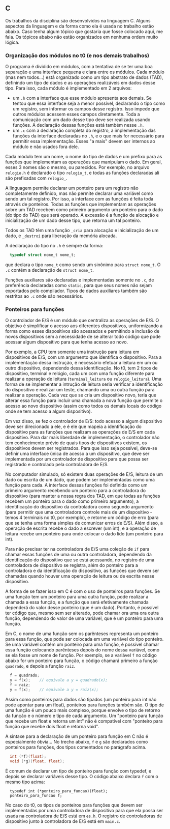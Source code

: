 ## C

Os trabalhos da disciplina são desenvolvidos na linguagem C.
Alguns aspectos da linguagem e da forma como ela é usada no trabalho estão abaixo.
Caso tenha algum tópico que gostaria que fosse colocado aqui, me fala.
Os tópicos abaixo não estão organizados em nenhuma ordem muito lógica.

### Organização dos módulos no t0 (e nos demais trabalhos)

O programa é dividido em módulos, com a tentativa de se ter uma boa separação e uma interface pequena e clara entre os módulos.
Cada módulo (mas nem todos...) está organizado como um tipo abstrato de dados (TAD), definindo um tipo de dados e as operações realizáveis em dados desse tipo.
Para isso, cada módulo é implementado em 2 arquivos:
- um `.h` com a interface que esse módulo apresenta aos demais. Se tentou que essa interface seja a menor possível, declarando o tipo como um registro, sem informar os campos desse registro. Isso impede que outros módulos acessem esses campos diretamente. Toda a comunicação com um dado desse tipo deve ser realizada usando funções. A declaração dessas funções está também nesse `.h`.
- um `.c` com a declaração completa do registro, a implementação das funções da interface declaradas no `.h`, e o que mais for necessário para permitir essa implementação. Esses "a mais" devem ser internos ao módulo e não usados fora dele.

Cada módulo tem um nome, o nome do tipo de dados e um prefixo para as funções que implementam as operações que manipulam o dado. Em geral, esses 3 nomes são o mesmo, ou parecidos. Por exemplo, no arquivo `relogio.h` é declarado o tipo `relogio_t`, e todas as funções declaradas ali são prefixadas com `relogio_`.

A linguagem permite declarar um ponteiro para um registro não completamente definido, mas não permite declarar uma variável como sendo um tal registro. Por isso, a interface com as funções é feita toda através de ponteiros.
Todas as funções que implementam as operações sobre um TAD recebem como primeiro argumento um ponteiro para o dado (do tipo do TAD) que será operado. A excessão é a função de alocação e inicialização de um dado desse tipo, que retorna um tal ponteiro.

Todos os TAD têm uma função `_cria` para alocação e inicialização de um dado, e `_destroi` para liberação da memória alocada.

A declaração do tipo no `.h` é sempre da forma:
```c
  typedef struct nome_t nome_t;
```
que declara o tipo `nome_t` como sendo um sinônimo para `struct nome_t`.
O `.c` contém a declaração de `struct nome_t`.

Funções auxiliares são declaradas e implementadas somente no `.c`, de preferência declaradas como `static`, para que seus nomes não sejam exportados pelo compilador. Tipos de dados auxiliares também são restritos ao `.c` onde são necessários.

### Ponteiros para funções

O controlador de E/S é um módulo que centraliza as operações de E/S.
O objetivo é simplificar o acesso aos diferentes dispositivos, uniformizando a forma como esses dispositivos são acessados e permitindo a inclusão de novos dispositivos sem a necessidade de se alterar todo código que pode acessar algum dispositivo para que tenha acesso ao novo.

Por exemplo, a CPU tem somente uma instrução para leitura em dispositivos de E/S, com um argumento que identifica o dispositivo. Para a implementação dessa instrução, é necessário efetuar a leitura em um ou outro dispositivo, dependendo dessa identificação. No t0, tem 2 tipos de dispositivo, terminal e relógio, cada um com uma função diferente para realizar a operação de leitura (`terminal_leitura` ou `relogio_leitura`). Uma forma de se implementar a intrução de leitura seria verificar a identificação do dispositivo e realizar um teste, chamando uma ou outra função para realizar a operação. Cada vez que se cria um dispositivo novo, teria que alterar essa função para incluir uma chamada a nova função que permite o acesso ao novo dispositivo (assim como todos os demais locais do código onde se tem acesso a algum dispositivo).

Em vez disso, se fez o controlador de E/S: todo acesso a algum dispositivo deve ser direcionado a ele, e é ele que mapeia a identificação do dispositivo para as funções que realizam as operações de E/S em cada dispositivo.
Para dar mais liberdade de implementação, o controlador não tem conhecimento prévio de quais tipos de dispositivos existem, os dispositivos devem ser registrados. Para que isso seja possível, deve-se definir uma interface única de acesso a um dispositivo, que deve ser implementada por um controlador de dispositivo para que possa ser registrado e controlado pela controladora de E/S.

No computador simulado, só existem duas operações de E/S, leitura de um dado ou escrita de um dado, que podem ser implementadas como uma função para cada. A interface dessas funções foi definida como um primeiro argumento recebendo um ponteiro para a controladora do dispositivo (para manter a nossa regra dos TAD, em que todas as funções recebem um ponteiro para o dado como primeiro argumento), a identificação do dispositivo da controladora como segundo argumento (para permitir que uma controladora controle mais de um dispositivo - temos 4 terminais no t0, por exemplo), e retorne um código de erro (para que se tenha uma forma simples de comunicar erros de E/S). Além disso, a operação de escrita recebe o dado a escrever (um int), e a operação de leitura recebe um ponteiro para onde colocar o dado lido (um ponteiro para int).

Para não precisar ter na controladora de E/S uma coleção de `if` para chamar essas funções de uma ou outra controladora, dependendo da identificação do dispositivo que se está acessando, no registro de uma controladora de dispositivo se registra, além do ponteiro para a controladora e da identificação do dispositivo, as funções que devem ser chamadas quando houver uma operação de leitura ou de escrita nesse dispositivo.

A forma de se fazer isso em C é com o uso de ponteiros para funções.
Se uma função tem um ponteiro para uma outra função, pode realizar a chamada a essa função, e a função que será efetivamente chamada dependerá do valor desse ponteiro (que é um dado). Portanto, é possível ter código que, mesmo sem ser alterado, pode chamar ora uma ora outra função, dependendo do valor de uma variável, que é um ponteiro para uma função.

Em C, o nome de uma função sem os parênteses representa um ponteiro para essa função, que pode ser colocada em uma variável do tipo ponteiro.
Se uma variável contém um ponteiro para uma função, é possível chamar essa função colocando parênteses depois do nome dessa variável, como se ela fosse um nome de função.
Por exemplo, se a variável `f` no código abaixo for um ponteiro para função, o código chamará primeiro a função `quadrado`, e depois a função `raiz`.
```c
  f = quadrado;
  y = f(x);    // equivale a y = quadrado(x);
  f = raiz;
  y = f(x);    // equivale a y = raiz(x);
```

Assim como ponteiros para dados são tipados (um ponteiro para int não pode apontar para um float), ponteiros para funções também são. O tipo de uma função é um pouco mais complexo, porque envolve o tipo de retorno da função e o número e tipo de cada argumento. Um "ponteiro para função que recebe um float e retorna um int" não é compatível com "ponteiro para função que recebe dois float e retorna void".

A sintaxe para a declaração de um ponteiro para função em C não é especialmente óbvia... No trecho abaixo, `f` e `g` são declarados como ponteiros para funções, dos tipos comentados no parágrafo acima.
```c
  int (*f)(float);
  void (*g)(float, float);
```
É comum de declarar um tipo de ponteiro para função com typedef, e depois se declarar variáveis desse tipo. O código abaixo declara `f` com o mesmo tipo acima:
```
  typedef int (*ponteiro_para_funcao)(float);
  ponteiro_para_funcao f;
```

No caso do t0, os tipos de ponteiros para funções que devem ser implementadas por uma controladora de dispositivo para que ela possa ser usada na controladora de E/S está em `es.h`.
O registro de controladoras de dispositivo junto à controladora de E/S está em `main.c`.
